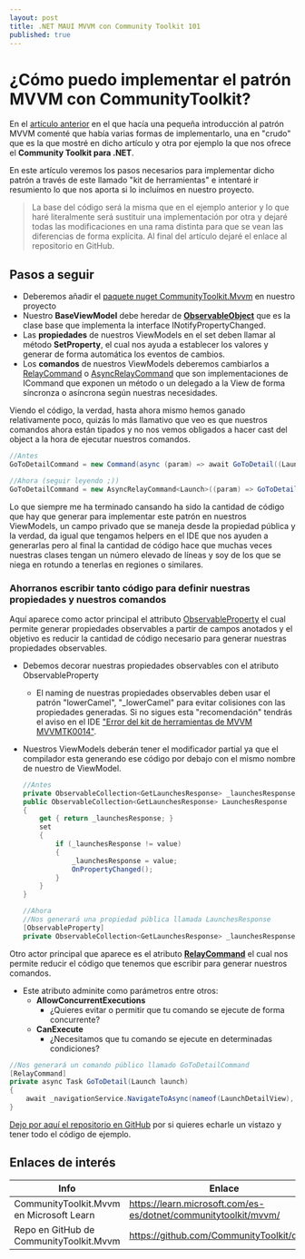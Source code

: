 ```yaml
---
layout: post
title: .NET MAUI MVVM con Community Toolkit 101
published: true
---
```


# ¿Cómo puedo implementar el patrón MVVM con CommunityToolkit?

En el [artículo anterior](https://mookiefumi.com/2024-06-04-maui-mvvm) en el que hacía una pequeña introducción al patrón MVVM comenté que había varias formas de implementarlo, una en "crudo" que es la que mostré en dicho artículo y otra por ejemplo la que nos ofrece el **Community Toolkit para .NET**.

En este artículo veremos los pasos necesarios para implementar dicho patrón a través de este llamado "kit de herramientas" e intentaré ir resumiento lo que nos aporta si lo incluímos en nuestro proyecto.

> La base del código será la misma que en el ejemplo anterior y lo que haré literalmente será sustituir una implementación por otra y dejaré todas las modificaciones en una rama distinta para que se vean las diferencias de forma explícita. Al final del artículo dejaré el enlace al repositorio en GitHub.

## Pasos a seguir

* Deberemos añadir el [paquete nuget CommunityToolkit.Mvvm](https://www.nuget.org/packages/CommunityToolkit.Mvvm) en nuestro proyecto
* Nuestro **BaseViewModel** debe heredar de [**ObservableObject**](https://learn.microsoft.com/en-us/dotnet/communitytoolkit/mvvm/observableobject) que es la clase base que implementa la interface INotifyPropertyChanged.
* Las **propiedades** de nuestros ViewModels en el set deben llamar al método **SetProperty**, el cual nos ayuda a establecer los valores y generar de forma automática los eventos de cambios.
* Los **comandos** de nuestros ViewModels deberemos cambiarlos a [RelayCommand](https://learn.microsoft.com/es-es/dotnet/communitytoolkit/mvvm/relaycommand) o  [AsyncRelayCommand](https://learn.microsoft.com/es-es/dotnet/communitytoolkit/mvvm/asyncrelaycommand) que son implementaciones de ICommand que exponen un método o un delegado a la View de forma síncronza o asíncrona según nuestras necesidades.

Viendo el código, la verdad, hasta ahora mismo hemos ganado relativamente poco, quizás lo más llamativo que veo es que nuestros comandos ahora están tipados y no nos vemos obligados a hacer cast del object a la hora de ejecutar nuestros comandos.

```csharp
//Antes
GoToDetailCommand = new Command(async (param) => await GoToDetail((Launch)param));

//Ahora (seguir leyendo ;))
GoToDetailCommand = new AsyncRelayCommand<Launch>((param) => GoToDetail(param));
```

Lo que siempre me ha terminado cansando ha sido la cantidad de código que hay que generar para implementar este patrón en nuestros ViewModels, un campo privado que se maneja desde la propiedad pública y la verdad, da igual que tengamos helpers en el IDE que nos ayuden a generarlas pero al final la cantidad de código hace que muchas veces nuestras clases tengan un número elevado de líneas y soy de los que se niega en rotundo a tenerlas en regiones o similares.

### Ahorranos escribir tanto código para definir nuestras propiedades y nuestros comandos

Aquí aparece como actor principal el attributo [ObservableProperty](https://learn.microsoft.com/en-us/dotnet/communitytoolkit/mvvm/generators/observableproperty) el cual permite generar propiedades observables a partir de campos anotados y el objetivo es reducir la cantidad de código necesario para generar nuestras propiedades observables.

* Debemos decorar nuestras propiedades observables con el atributo ObservableProperty
  * El naming de nuestras propiedades observables deben usar el patrón "lowerCamel", "_lowerCamel" para evitar colisiones con las propiedades generadas. Si no sigues esta "recomendación" tendrás el aviso en el IDE ["Error del kit de herramientas de MVVM MVVMTK0014"](https://learn.microsoft.com/es-es/dotnet/communitytoolkit/mvvm/generators/errors/mvvmtk0014).
* Nuestros ViewModels deberán tener el modificador partial ya que el compilador esta generando ese código por debajo con el mismo nombre de nuestro de ViewModel.

  ```csharp
  //Antes
  private ObservableCollection<GetLaunchesResponse> _launchesResponse;
  public ObservableCollection<GetLaunchesResponse> LaunchesResponse
  {
      get { return _launchesResponse; }
      set
      {
          if (_launchesResponse != value)
          {
              _launchesResponse = value;
              OnPropertyChanged();
          }
      }
  }

  //Ahora
  //Nos generará una propiedad pública llamada LaunchesResponse
  [ObservableProperty]
  private ObservableCollection<GetLaunchesResponse> _launchesResponse;
  ```

Otro actor principal que aparece es el atributo [**RelayCommand**](https://learn.microsoft.com/en-us/dotnet/communitytoolkit/mvvm/generators/relaycommand) el cual nos permite reducir el código que tenemos que escribir para generar nuestros comandos.

  * Este atributo adminite como parámetros entre otros:
    * **AllowConcurrentExecutions**
      * ¿Quieres evitar o permitir que tu comando se ejecute de forma concurrente?
    * **CanExecute**
      * ¿Necesitamos que tu comando se ejecute en determinadas condiciones?

  ```csharp
  //Nos generará un comando público llamado GoToDetailCommand
  [RelayCommand]
  private async Task GoToDetail(Launch launch)
  {
      await _navigationService.NavigateToAsync(nameof(LaunchDetailView), launch);
  }
  ```

[Dejo por aquí el repositorio en GitHub](https://github.com/MookieFumi/SpaceX-MAUI/tree/internal/communitytoolkit-mvvm) por si quieres echarle un vistazo y tener todo el código de ejemplo.

## Enlaces de interés

| Info    | Enlace |
| -------- | ------- |
| CommunityToolkit.Mvvm en Microsoft Learn | https://learn.microsoft.com/es-es/dotnet/communitytoolkit/mvvm/   |
| Repo en GitHub de CommunityToolkit.Mvvm | https://github.com/CommunityToolkit/dotnet   |